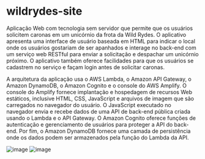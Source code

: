 # wildrydes-site
Aplicação Web com tecnologia sem servidor que permite que os usuários solicitem caronas em um unicórnio da frota da Wild Rydes. O aplicativo apresenta uma interface de usuário baseada em HTML para indicar o local onde os usuários gostariam de ser apanhados e interage no back-end com um serviço web RESTful para enviar a solicitação e despachar um unicórnio próximo. O aplicativo também oferece facilidades para que os usuários se cadastrem no serviço e façam login antes de solicitar caronas.

A arquitetura da aplicação usa o AWS Lambda, o Amazon API Gateway, o Amazon DynamoDB, o Amazon Cognito e o console do AWS Amplify. O console do Amplify fornece implantação e hospedagem de recursos Web estáticos, inclusive HTML, CSS, JavaScript e arquivos de imagem que são carregados no navegador do usuário. O JavaScript executado no navegador envia e recebe dados de uma API de back-end pública criada usando o Lambda e o API Gateway. O Amazon Cognito oferece funções de autenticação e gerenciamento de usuários para proteger a API do back-end. Por fim, o Amazon DynamoDB fornece uma camada de persistência onde os dados podem ser armazenados pela função do Lambda da API.

![image](https://user-images.githubusercontent.com/68623425/221295676-054ada90-a105-4a6b-b722-524ad90c0c0d.png)
![image](https://user-images.githubusercontent.com/68623425/221295524-65b6712d-9081-4772-b405-f08b7590a302.png)
